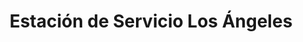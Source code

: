---
title: "Estación de Servicio Los Ángeles"
url: /cartago/estacion-de-servicio-los-angeles/
shop: comodidad
---